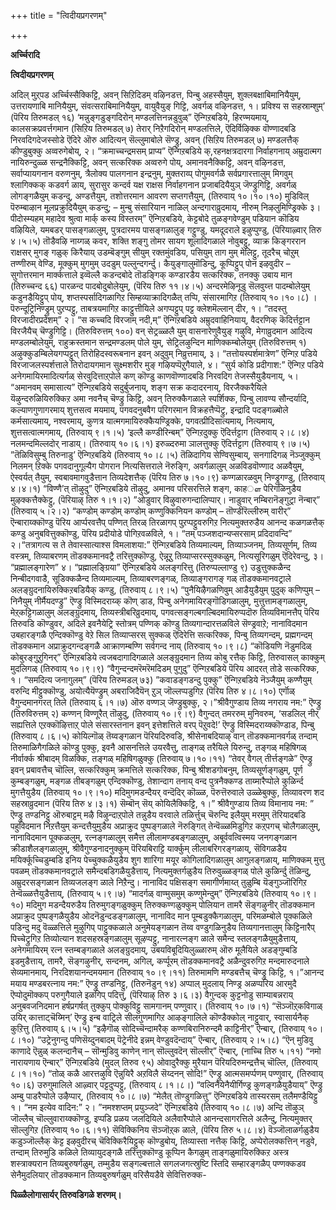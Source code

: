 +++
title = "त्विदीयप्रगरणम्"

+++

**अर्च्चिरादि**

**त्विदीयप्रगरणम्**

अदिल् मुऱ्‌पड अर्च्चिस्सैक्किट्टि, अवन् सिऱिदिडम् वऴिनडत्त, पिन्बु अहस्सैयुम्, शुक्लबक्षाबिमानियैयुम्, उत्तरायणाबि मानियैयुम्, संवत्सराबिमानियैयुम्, वायुवैयुङ् गिट्टि, अवर्गळ् वऴिनडत्त, १। प्रविश्य स सहस्राम्शुम्’ (पॆरिय तिरुमडल् १६) ‘मन्नुङ्गडुङ्गदिरोन् मण्डलत्तिनन्नडुवुळ्” ऎन्गिऱबडिये, हिरण्मयमाय्, कालसक्रप्रवर्त्तगमान (सिऱिय तिरुमडल् ७) तेरार् निऱैगदिरोन् मण्डलत्तिले, ऎदिर्विऴिक्क वॊण्णादबडि निरवदिगदेजस्सोडे ऎदिरे ऒरु आदित्यन् सॆल्लुमाबोले सॆण्ड्रु, अवन् (सिऱिय तिरुमडल् ७) मण्डलत्तैक् कीण्डुबुक्कु अव्वरुगेबोय्, २। “क्रमाच्चन्द्रमसम् प्राप्य” ऎन्गिऱबडिये क्,रहनक्षत्रदारगा निर्वाहगनाय् अम्रुदात्मग नायिरुन्दुळ्ळ सन्द्रनैक्किट्टि, अवन् सत्करिक्क अव्वरुगे पोय्, अमानवनैक्किट्टि, अवन् वऴिनडत्त, सर्वाप्यायगनान वरुणनुम्, त्रैलोक्य पालगनान इन्द्रनुम्, मुक्तराय्प् पोगुमवर्गळै सर्वप्रगारत्तालुम् मिगवुम् श्लागिक्कक् कडवर्ग ळाय्, सुरासुर कन्दर्व यक्ष राक्षस निर्वाहगनान प्रजाबदियैयुञ् जॆण्ड्रुगिट्टि, अवर्गळ् लोगङ्गळैयुम् कडन्दु, अण्डत्तैयुम्, तशोत्तरमान आवरण सप्तगत्तैयुम्, (तिरुवाय् १०।१०।१०) मुडिविल् पॆरुम्बाऴान मूलप्रक्रुदियैयुम् कडन्दु; – मुन्बु संसारियान नाळिल् अन्दगाराव्रुदमाय्, नीरुम् निऴलुमिण्ड्रिक्के ३। पीदोस्म्यहम् महादेव श्रुत्वा मार्क् कस्य विस्तरम्” ऎन्गिऱबडिये, केट्टबोदे तुळङ्गवेण्डुम् पडियान कॊडिय वऴियिले, यमबडर् पासङ्गळालुम्, पुत्रदारमय पासङ्गळालुङ् गट्टुण्डु, यमदूदराले इऴुप्पुण्डु, (पॆरियाऴ्वार् तिरु ४।५।५) तॊडैवऴि नाय्गळ् कवर, शक्ति शङ्गु तोमर सायग शूलादिगळाले नोवुबट्टु, व्याक्र किङ्गररान राक्षसर् मुगङ् गळुक् किरैयाय् उडम्बॆङ्गुम् सीयुम् रक्तमुंवडिय, पसियुम् ताग मुम् मेलिट्टु, तूदरैच् चोऱुम् तण्णीरुम् वेण्डि, मूक्कुम् मुगमुम् उदडुम् पल्लुन्दगर्न्दु। कैयुङ्गालुमॊडिन्दु, कूप्पिट्टुप् पोन इऴवुदीर – सुगोत्तरमान मार्क्कत्ताले इव्वॆल्लै कडन्दबोदे तॊडङ्गिक् कण्डारडैय सत्करिक्क, तनक्कु उबाय मान (तिरुच्चन्द ६६) पारळन्द पादबोदुबोलेयुम्, (पॆरिय तिरु ११।४।५) अन्दरमेऴिनूडु सॆलवुय्त्त पादम्बोलेयुम् कडुनडैयिट्टुप् पोय्, शप्तस्पर्सादिगळागिऱ सिम्हव्याक्रादिगळैत् तप्पि, संसारमागिऱ (तिरुवाय् १०।१०।८) । पॆरुन्दूट्रिनिण्ड्रुम् पुऱप्पट्टु, ताबत्रयमागिऱ काट्टुत्तीयिले अगप्पट्टुप् पट्ट क्लेशमॆल्लान् दीर, १। “तदस्तु विरजादीरप्रदेशम्” २। “स कच्चदि विरजाम् नदी,म्” ऎन्गिऱबडिये अम्रुदवाहिनियाय्, वैदरणिक् कॆदिर्त्तट्टान विरजैयैच् चॆण्ड्रुगिट्टि। (तिरुविरुत्तम् १००) वन् सेट्रळ्ळलै युम् वासनारेणुवैयुङ् गऴुवि, मेगाव्रुदमान आदित्य मण्डलम्बोलेयुम्, राहुक्रस्तमान सन्द्रमण्डलम् पोले युम्, सेट्रिलऴुन्दिन माणिक्कम्बोलेयुम् (तिरुविरुत्तम् १) अऴुक्कुडम्बिलेयगप्पट्टुत् तिरोहिदस्वरूबनान इवन् अदुवुम् निव्रुत्तमाय्, ३। “तत्तोयस्पर्शमात्रेण” ऎन्गिऱ पडिये विरजाजलस्पर्शत्ताले तिरोदायगमान सुक्ष्मशरीर मुङ् गऴियप्पॆऱुगैयाले, ४। “सुर्य कोडि प्रदीगाश:” ऎन्गिऱ पडिये अनेगमायिरमादित्यर्गळ् सेरवुदित्ताऱ्‌पोले कण् कॊण्डु काणवॊण्णादबडि निरवदिग तेजस्सैयुडैयनाय्, ५। “अमानवम् समासात्य” ऎन्गिऱबडिये सदुर्बुजनाय्, शङ्ग सक्र कदादरनाय्, विरजैक्करैयिले यॆऴुन्दरुळियिरुक्किऱ अमा नवनैच् चॆण्ड्रु किट्टि, अवन् तिरुक्कैगळाले स्पर्शिक्क, पिन्बु लावण्य सौन्दर्यादि, कल्याणगुणागरमाय् शुत्तसत्व मयमाय्, पगवदनुबवैग परिगरमान विक्रहत्तैप्पॆट्रु, इन्द्रादि पदङ्गळ्बोले कर्मसात्यमाय्, नश्वरमाय्, कुणत्र यात्मगमायिरुक्कैयण्ड्रिक्के, पगवत्प्रीदिसात्यमाय्, नित्यमाय्, शुत्तसत्वात्मगमाय्, (तिरुवाय् ९।१।५) ‘इल्लै कण्डीरिन्बम्” ऎन्गिऱदुक्कु ऎदिर्त्तट्टाग (तिरुवाय् २।८।४) नलमन्दमिल्लदोर् नाडाय्। (तिरुवाय् १०।६।१) इरुळ्दरुमा ञालत्तुक्कु ऎदिर्त्तट्टाग (तिरुवाय् ९।७।५) ”तॆळिविसुम्बु तिरुनाडु’ ऎन्गिऱबडिये (तिरुवाय् १०।८।५) तॆळिदागिय सेण्विसुम्बाय्, सनगादिगळ् नॆञ्जुक्कुम् निलमन् ऱिक्के पगवदानुगूल्यैग पोगरान नित्यसित्तराले नॆरुङ्गि, अवर्गळालुम् अळविडवॊण्णाद अळवैयुम्, ऐस्वर्यत् तैयुम्, स्वबावमागवुडैत्तान तिव्यदेशत्तैक् (पॆरिय तिरु ७।१०।९) कण्गळारळवुम् निण्ड्रुगण्डु, (तिरुवाय् ४।४।१) “विण्णै’त् तॊऴुदु” ऎन्गिऱबडिये तॊऴुदु, अमानव परिसरत्तिले शङ्ग, काहௗ पेरिगळिनुडैय मुऴक्कत्तैक्केट्टु, (पॆरियाऴ् तिरु १।१।२) ”ओडुवार् विऴुवारुगन्दालिप्पार्। नाडुवार् नम्बिरानॆङ्गुट्रा नॆन्बार्” (तिरुवाय् ५।२।२) “कण्डोम् कण्डोम् कण्डोम् कण्णुक्किनियन कण्डोम् – तॊण्डीरॆल्लीरुम् वारीर्” ऎन्बाराय्क्कॊण्डु पॆरिय आर्प्परवत्तैप् पण्णित् तिरळ् तिरळागप् पुऱप्पट्टुवरुगिऱ नित्यमुक्तरुडैय आनन्द कळगळत्तैक् कण्डु अनुबवित्तुक्कॊण्डु, पॆरिय प्रदीयोडे पोगिऱवळविले, १। “तम् पञ्जशदान्यप्सरसाम् प्रदिदावन्दि” २।“तत्रागत्य स ते तेवास्सात्याश्स विमलाशया:” ऎन्गिऱबडिये तिव्यमाल्यम्, तिव्याञ्जनम्, तिव्यसूर्णम्, तिव्य वस्त्रम्, तिव्याबरणम् तॊडक्कमानवट्रै तरित्तुक्कॊण्डु, ऐन्नूऱु तिव्याप्सरस्सुक्कळुम्, नित्यसूरिगळुम् ऎदिरेवन्दु, ३। “प्रह्मालङ्गारेण” ४। “प्रह्मालङ्ग्रिया” ऎन्गिऱबडिये अलङ्गरित्तु (तिरुप्पल्लाण्डु ९) उडुत्तुक्कळैन्द निन्बीदगवाडै, सूडिक्कळैन्द तिव्यमाल्यम्, तिव्याबरणङ्गळ्, तिव्याङ्गरागङ् गळ् तॊडक्कमानवट्राले अलङ्ग्रुदनायिरुक्किऱबडियैक् कण्डु, (तिरुवाय् ८।९।५) “पुनैयिऴैगळणिवुम् आडैयुडैयुम् पुदुक् कणिप्पुम् – निनैयुम् नीर्मैयदण्ड्रु” ऎण्ड्रु विस्मिदराय्क् कॊण् डाड, पिन्बु अनेगमायिरङ्गॊडिगळालुम्, मुत्तुत्तामङ्गळालुम्, मेऱ्‌कट्टिगळालुम् अलङ्ग्रुदमाय्, तिव्यस्त्रीबरिव्रुदमाय्, पगवत्सङ्गल्बगल्बिदमायिरुप्पदॊरु तिव्यविमानत्तैप् पॆरिय तिरुवडि कॊण्डुवर, अदिले इवनैयेट्रि स्तोत्रम् पण्णिक् कॊण्डु तिव्यगान्दारत्तळविले सॆण्ड्रवाऱे; नानाविदमान उबहारङ्गळै एन्दिक्कॊण्डु वेऱे सिल तिव्याप्सरस् सुक्कळ् ऎदिरेत्ति सत्करिक्क, पिन्बु तिव्यगन्दम्, प्रह्मगन्दम् तॊडक्कमान अप्राक्रुदगन्दङ्गळै आक्राणम्बण्णि सर्वगन्द नाय् (तिरुवाय् १०।९।८) “कॊडियणि नॆडुमदिळ् कोबुरङ्गुऱुगिनर्” ऎन्गिऱबडिये त्वजबदागादिगळाले अलङ्ग्रुदमान तिव्य कोबु रत्तैक् किट्टि, तिरुवासल् काक्कुम् मुदलिगळ् (तिरुवाय् १०।९।९) “वैगुन्दन्दमरॆमरॆमदिडम् पुगुदु” ऎन्गिऱबडिये पॆरिय आदरत् तोडे सत्करिक्क, १। “समदित्य जनागुलम्” (पॆरिय तिरुमडल् ७३) ”कवाडङ्गडन्दु पुक्कु” ऎन्गिऱबडिये नॆञ्जैयुम् कण्णैयुम् वरुन्दि मीट्टुक्कॊण्डु, अयोत्यैयॆण्ड्रुम् अबराजिदैयॆन् ऱुञ् जॊल्लप्पडुगिऱ (पॆरिय तिरु ४।८।१०) एर्गॊळ् वैगुन्दमानगरत् तिले (तिरुवाय् ६।१।७) ऒरु वण्णञ् जॆण्ड्रुबुक्कु, २।”श्रीवैगुण्डाय तिव्य नगराय नम:” ऎण्ड्रु (तिरुविरुत्तम् २) कण्णन् विण्णूरैत् तॊऴुदु, (तिरुवाय् १०।९।९) वैगुन्दत् तमररुम् मुनिवरुम्, ‘सडलिल् नीर् सह्यत्तिले एऱक्कॊऴित्ताऱ्‌ पोले संसारस्तनान इवन् इत्तेशत्तिले वरप् पॆऱुवदे!’ ऎण्ड्रु विस्मिदराय्क्कॊण्डाड, पिन्बु (तिरुवाय् ८।६।५) कोयिल्गॊळ् तॆय्वङ्गळान पॆरियदिरुवडि, श्रीसेनाबदियाऴ् वान् तॊडक्कमानवर्गळ् तन्दाम् तिरुमाळिगैगळिले कॊण्डु पुक्कु, इवनै आसनत्तिले उयरवैत्तु, ताङ्गळ् तरैयिले यिरुन्दु, तङ्गळ् महिषिगळ् नीर्वार्क्क श्रीबादम् विळक्कि, तङ्गळ् महिषिगळुक्कु (तिरुवाय् ७।१०।११) “तेवर् वैगल् तीर्त्तङ्गळे” ऎण्ड्रु इवन् प्रबावत्तैच् चॊल्लि, सत्करिक्कुम् क्रमत्तिले सत्करिक्क, पिन्बु श्रीशडगोबनुम्, तिव्यसूर्णङ्गळुम्, पूर्ण कुम्बङ्गळुम्, मङ्गळ तीबङ्गळुम् एन्दिक्कॊण्डु, तेशान्दाग तनाय् वन्द पुत्रनैक्कण्ड ताय्मारैप्पोले कुळिर्न्द मुगत्तैयुडैय (तिरुवाय् १०।९।१०) मदिमुगमडन्दैयर् वन्दॆदिर् कॊळ्ळ, पॆरुत्तॆरुवाले उळ्ळेबुक्कु, तिव्यावरण शद सहस्राव्रुदमान (पॆरिय तिरु ४।३।१) सॆम्बॊन् सॆय् कोयिलैक्किट्टि, १।” श्रीवैगुण्डाय तिव्य विमानाय नम: ” ऎण्ड्रु तण्डनिट्टु ऒरुबाट्टम् मऴै विऴुन्दाऱ्‌पोले तन्नुडैय वरवाले तळिर्त्तुच् चॆरुन्दि इलैयुम् मरमुम् तॆरियादबडि पहुविदमान निऱत्तैयुम् कन्दत्तैयुमुडैय अप्राक्रुद पुष्पङ्गळाले नॆरुङ्गित् तेन्वॆळ्ळमिडुगिऱ कऱ्‌पगच् चोलैगळालुम्, नानाविदमान पूक्कळलुम्, रत्नङ्गळालुम् समैत्त लीलामण्डबङ्गळालुम्, अबूर्ववत्विस्मय जनगङ्गळान क्रीडाशैलङ्गळालुम्, श्रीवैगुण्डनादनुक्कुम् पॆरियबिराट्टि यार्क्कुम् लीलाबरिगरङ्गळाय्, सॆविगळडैय मयिर्क्कूच्चिडुम्बडि इनिय पेच्चुक्कळैयुडैय शुग शारिगा मयूर कोगिलादिगळालुम् आगुलङ्गळाय्, माणिक्कम् मुत्तु पवळम् तॊडक्कमानवट्राले समैन्दबडिगळैयुडैत्ताय्, नित्यमुक्तर्गळुडैय तिरुवुळ्ळङ्गळ् पोले कुळिर्न्दु तॆळिन्दु, अम्रुदरसङ्गळान तिव्यजलङ्ग ळाले निऱैन्दु। नानाविद पक्षिसङ्ग समागीर्णमाय्त् तुळुम्बि यॆङ्गुञ्जॊरिगिऱ तेन्वॆळ्ळत्तैयुडैत्ताय्, (तिरुवाय् ५।९।७) “मादर्गळ् वाण्मुसमुम् कण्णुमेन्दुम्” ऎन्गिऱबडिये (तिरुवाय् १०।९।१०) मदिमुग मडन्दैयरुडैय तिरुमुगङ्गळुक्कुम् तिरुक्कण्गळुक्कुम् पोलियान तामरै सॆङ्गऴुनीर् तॊडक्कमान अप्राक्रुद पुष्पङ्गळैयुडैय ओदनॆडुन्दडङ्गळालुम्, नानाविद मान पूम्बडुक्कैगळालुम्, परिमळम्बोले पूक्कळिले पडिन्दु मदु वॆळ्ळत्तिले मुऴुगिप् पाट्टुक्कळाले अनुमेयङ्गळान तॆय्व वण्डुगळिनुडैय तिव्यगानत्तालुम् किट्टिनारैप् पिच्चेट्रुगिऱ तिव्योत्यान शदसहस्रङ्गळालुम् सूऴप्पट्टु, नानारत्नङ्ग ळाले समैन्द स्तलङ्गळैयुमुडैत्ताय्, अनेगमायिरम् रत्न स्तम्बङ्गळाले अलङ्ग्रुदमाय्, उबयविबूदियिलुळ्ळारुम् ऒरु मूलैयिले अडङ्गुम्बडि इडमुडैत्ताय्, तामरै, सॆङ्गऴुनीर्, सन्दनम्, अगिल्, कर्प्पूरम् तॊडक्कमानवट्रै अळैन्दुवरुगिऱ मन्दमारुदनाले सेव्यमानमाय्, निरदिशयानन्दमयमान (तिरुवाय् १०।९।११) तिरुमामणि मण्डबत्तैच् चॆण्ड्रु किट्टि, १।”आनन्द मयाय मण्डबरत्नाय नम:” ऎण्ड्रु तण्डनिट्टु, (तिरुनॆडुन् १४) अप्पाल् मुदलाय् निण्ड्र अळप्परिय आरमुदै ऎप्पोदुमॊक्कप् परुगुगैयाले इळगिप् पदित्तु, (पॆरियाऴ् तिरु ३।६।३) वैगुन्दक् कुट्टनोडु साम्याबन्नराय् अनुबवजनिदमान हर्षप्रगर्षत् तुक्कुप् पोक्कुविट्टु सामगानम् पण्णुवार्। (तिरुवाय् १०।७।१) “सॆञ्जॊऱ्‌कविगाळ् उयिर् कात्ताट्चॆय्मिन्’ ऎण्ड्रु इन्ब वाट्रिले सीलगुणमागिऱ आऴङ्गालिले कॊण्डैक्कोल् नाट्टुवार्, स्वासार्यनैक् कुऱित्तु (तिरुवाय् ६।५।५) “इऴैगॊळ् सोदिच्चॆन्दामरैक् कण्णबिरानिरुन्दमै काट्टिनीर्” ऎन्बार्, (तिरुवाय् १०।८।१०) “उट्रेनुगन्दु पणिसॆय्दुनबादम् पॆट्रेनीदे इन्नम् वेण्डुवदॆन्दाय्” ऎन्बार्, (तिरुवाय् २।५।८) “ऎन् मुडिवु काणादे ऎन्नुळ् कलन्दानैच् – सॊन्मुडिवु काणेन् नान् सॊल्लुवदॆन् सॊल्लीर्” ऎन्बार्, (नाच्चि तिरु ५।११) “नमो नारायणाय ऎन्बार्” ऎन्गिऱबडिये (मुदल् तिरुव ९५) ओवादुरैक्कु मुरैयान पॆरियदिरुमन्द्रत्तैच् चॊल्लि, (तिरुवाय् ८।१।१०) “तोळ् कळै आरत्तऴुवि ऎन्नुयिरै अऱविलै सॆय्दनन् सोदि!” ऎण्ड्रु आत्मसमर्प्पणम् पण्णुवार्, (तिरुवाय् १०।६) उरुगुमालिले आऴ्वार् पट्टदुप्पट्टु, (तिरुवाय् ८।१।८।) “वल्विनैयेनैयीर्गिण्ड्र कुणङ्गळैयुडैयाय्” ऎण्ड्रु अम्बु पाडरैप्पोले उऴैप्पार्, (तिरुवाय् १०।८।७) “मेलैत् तॊण्डुगळित्तु” ऎन्गिऱबडिये तास्यरसम् तलैमण्डैयिट्टु १। “नम इत्येव वादिन:” २। ”नमश्शप्तम् प्रयुञ्जदे” ऎन्गिऱबडिये (तिरुवाय् १०।८।७) अन्दि तॊऴुञ् जॊल्लैच् चॊल्लुवाराय्क्कॊण्डु, इप्पडि प्रळय जलदियिले अलैवारैप्पोले आनन्दसागरत्तिले अलैन्दु, नित्यमुक्तर् सॊल्लुगिऱ (तिरुवाय् १०।६।११) सॆविक्किनिय सॆञ्जॊऱ्‌क ळाले, (पॆरिय तिरु ५।८।४) वॆञ्जॊलाळर्गळुडैय कडुञ्जॊल्लैक् केट्ट इऴवुदीरच् चॆविक्किरैयिट्टुक् कॊण्डुबोय्, तिव्यास्ता नत्तैक् किट्टि, अप्पेरोलक्कत्तिन् नडुवे, तन्दाम् तिरुमुडि कळिले तिव्यायुदङ्गळै तरित्तुक्कॊण्डु कूप्पिन कैगळुम् ताङ्गळुमायिरुक्किऱ अस्त्र शस्त्राक्यरान तिव्यबुरुषर्गळुम्, तम्मुडैय सङ्गल्बत्ताले सगलजगत्स्रुष्टि स्तिदि सम्हारङ्गळैप् पण्णक्कडव सेनैमुदलियार् तॊडक्कमान तिव्यबुरुषर्गळुम् वरिसैयडैवे सेवित्तिरुक्क-

**पिळ्ळैलोगासार्यर् तिरुवडिगळे शरणम्।**

